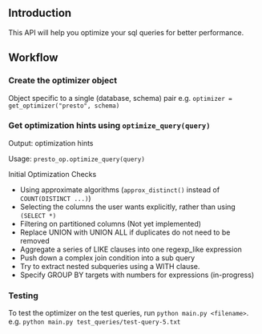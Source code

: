 
## Introduction
This API will help you optimize your sql queries for better performance.

## Workflow

### Create the optimizer object
Object specific to a single (database, schema) pair
e.g. `optimizer = get_optimizer("presto", schema)`

### Get optimization hints using `optimize_query(query)`
Output: optimization hints

Usage: `presto_op.optimize_query(query)`

Initial Optimization Checks
  * Using approximate algorithms (`approx_distinct()` instead of `COUNT(DISTINCT ...)`)
  * Selecting the columns the user wants explicitly, rather than using `(SELECT *)`
  * Filtering on partitioned columns (Not yet implemented)
  * Replace UNION with UNION ALL if duplicates do not need to be removed
  * Aggregate a series of LIKE clauses into one regexp_like expression
  * Push down a complex join condition into a sub query
  * Try to extract nested subqueries using a WITH clause.
  * Specify GROUP BY targets with numbers for expressions (in-progress)

### Testing
To test the optimizer on the test queries, run `python main.py <filename>`.
e.g. `python main.py test_queries/test-query-5.txt`
